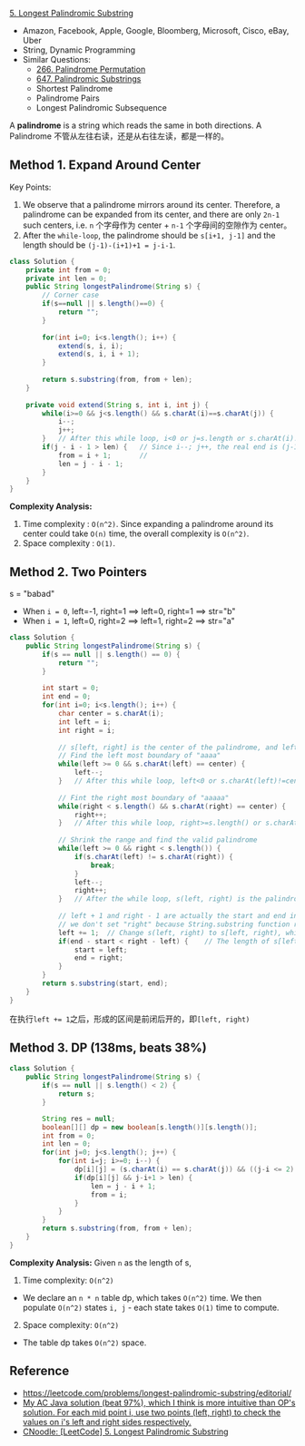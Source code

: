 [5. Longest Palindromic Substring](https://leetcode.com/problems/longest-palindromic-substring/)

* Amazon, Facebook, Apple, Google, Bloomberg, Microsoft, Cisco, eBay, Uber
* String, Dynamic Programming
* Similar Questions:
    * [266. Palindrome Permutation](https://leetcode.com/problems/palindrome-permutation/)
    * [647. Palindromic Substrings](https://leetcode.com/problems/palindromic-substrings/)
    * Shortest Palindrome
    * Palindrome Pairs
    * Longest Palindromic Subsequence
    

A **palindrome** is a string which reads the same in both directions. A Palindrome 不管从左往右读，还是从右往左读，都是一样的。


## Method 1. Expand Around Center
Key Points:
1. We observe that a palindrome mirrors around its center. Therefore, a palindrome can be expanded from its center, and 
there are only `2n-1` such centers, i.e. `n` 个字母作为 center + `n-1` 个字母间的空隙作为 center。
2. After the `while-loop`, the palindrome should be `s[i+1, j-1]` and the length should be `(j-1)-(i+1)+1 = j-i-1`.
```java
class Solution {
    private int from = 0;
    private int len = 0;
    public String longestPalindrome(String s) {
        // Corner case
        if(s==null || s.length()==0) {
            return "";
        }
        
        for(int i=0; i<s.length(); i++) {
            extend(s, i, i);
            extend(s, i, i + 1);
        }
        
        return s.substring(from, from + len);
    }
    
    private void extend(String s, int i, int j) {
        while(i>=0 && j<s.length() && s.charAt(i)==s.charAt(j)) {
            i--;
            j++;
        }   // After this while loop, i<0 or j=s.length or s.charAt(i)!=s.charAt(j)
        if(j - i - 1 > len) {   // Since i--; j++, the real end is (j-1), and real start is (i+1)
            from = i + 1;       // 
            len = j - i - 1;
        }
    }
}
```
**Complexity Analysis:**
1. Time complexity : `O(n^2)`. Since expanding a palindrome around its center could take `O(n)` time, the overall complexity is `O(n^2)`.
2. Space complexity : `O(1)`.



## Method 2. Two Pointers

s = "babad"
* When `i = 0`, left=-1, right=1 ==> left=0, right=1 ==> str="b"
* When `i = 1`, left=0, right=2 ==> left=1, right=2 ==> str="a"

```java
class Solution {
    public String longestPalindrome(String s) {
        if(s == null || s.length() == 0) {
            return "";
        }
        
        int start = 0;
        int end = 0;
        for(int i=0; i<s.length(); i++) {
            char center = s.charAt(i);
            int left = i;
            int right = i;
            
            // s[left, right] is the center of the palindrome, and left<=right
            // Find the left most boundary of "aaaa"
            while(left >= 0 && s.charAt(left) == center) {
                left--;
            }   // After this while loop, left<0 or s.charAt(left)!=center
            
            // Fint the right most boundary of "aaaaa"
            while(right < s.length() && s.charAt(right) == center) {
                right++;
            }   // After this while loop, right>=s.length() or s.charAt(right)!=center
            
            // Shrink the range and find the valid palindrome
            while(left >= 0 && right < s.length()) {
                if(s.charAt(left) != s.charAt(right)) {
                    break;
                }
                left--;
                right++;
            }   // After the while loop, s(left, right) is the palindrome
            
            // left + 1 and right - 1 are actually the start and end index of the Palindromic string
            // we don't set "right" because String.substring function required end index exclusively
            left += 1;  // Change s(left, right) to s[left, right), which includes left boundary and exclude right boundary
            if(end - start < right - left) {    // The length of s[left, right) is right-left directly without `-1`
                start = left;
                end = right;
            }
        }
        return s.substring(start, end);
    }
}
```
在执行`left += 1`之后，形成的区间是前闭后开的，即`[left, right)`


## Method 3. DP (138ms, beats 38%)
```java
class Solution {
    public String longestPalindrome(String s) {
        if(s == null || s.length() < 2) {
            return s;
        }

        String res = null;
        boolean[][] dp = new boolean[s.length()][s.length()];
        int from = 0;
        int len = 0;
        for(int j=0; j<s.length(); j++) {
            for(int i=j; i>=0; i--) {
                dp[i][j] = (s.charAt(i) == s.charAt(j)) && ((j-i <= 2) || dp[i+1][j-1]);
                if(dp[i][j] && j-i+1 > len) {
                    len = j - i + 1;
                    from = i;
                }
            }
        }
        return s.substring(from, from + len);
    }
}
```
**Complexity Analysis:** Given `n` as the length of s,
1. Time complexity: `O(n^2)`
  * We declare an `n * n` table dp, which takes `O(n^2)` time. We then populate `O(n^2)` states `i, j` - each state takes `O(1)` time to compute.
2. Space complexity: `O(n^2)`
  * The table dp takes `O(n^2)` space.


## Reference
* https://leetcode.com/problems/longest-palindromic-substring/editorial/
* [My AC Java solution (beat 97%), which I think is more intuitive than OP's solution. For each mid point i, use two points (left, right) to check the values on i's left and right sides respectively.](https://leetcode.com/problems/longest-palindromic-substring/discuss/2928/Very-simple-clean-java-solution/255896)
* [CNoodle: [LeetCode] 5. Longest Palindromic Substring](https://www.cnblogs.com/cnoodle/p/12194816.html)
